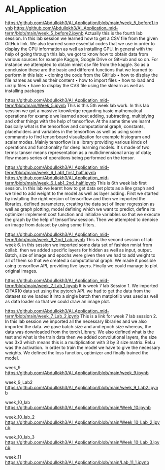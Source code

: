 # AI_Application
https://github.com/Abdullokh3/AI_Application/blob/main/week_5_before1.ipynb
https://github.com/Abdullokh3/AI_Application_mid-term/blob/main/week_5_before2.ipynb Actually this is the fourth lab session. In this lab session we learned how to get a CSV file from the given GitHub link. We also learned some essential codes that we use in order to display the CPU information as well as installing GPU. In general with the help of going through this lab, we got to know how to obtain data from various sources for example Kaggle, Google Drive or GitHub and so on. For instance we attempted to obtain mnist csv file from the kaggle. So as a conclusion these are the basic and different functions that we learned to perform in this lab: • cloning the code from the GitHub • how to display the file names as well as their content • how to import files • how to load and unzip files • have to display the CVS file using the sklearn as well as installing packages

https://github.com/Abdullokh3/AI_Application_mid-term/blob/main/Week_5.ipynb This is this 5th week lab work. In this lab session we got a massive knowledge regarding basic mathematical operations for example we learned about adding, subtracting, multiplying and other things with the help of tensorflow. At the same time we learnt basically what is the tensorflow and computational graph, constants, placeholders and variables in the tensorflow as well as using some commands to find tensorboard visualization for example histogram and scalar modes. Mainly tensorflow is a library providing various kinds of operations and functionality for deep learning models. It's made of two terms: tanser means representation as a multidimensional array of data; flow means series of operations being performed on the tensor.

https://github.com/Abdullokh3/AI_Application_mid-term/blob/main/week_6_Lab1_first_half.ipynb https://github.com/Abdullokh3/AI_Application_mid-term/blob/main/week_6_Lab1_2nd_half.ipynb This is 6th week lab first session. In this lab we learnt how to get data set plots as a line graph and we tried to add weight to the model as well as layer adding. First we started by installing the right version of tensorflow and then we imported the libraries, defined parameters, creating the data set of linear regression as well as graph plotting, model defining which we want to predict, define its optimizer implement cost function and initialize variables so that we execute the graph by the help of tensorflow session. Then we attempted to denoise an image from dataset by using some filters.

https://github.com/Abdullokh3/AI_Application_mid-term/blob/main/week_6_2nd_Lab.ipynb This is the second session of lab week 6. in this session we imported some data set of fashion mnist from collab. then we added specific layers for hidden as well as input, output. Batch, size of image and epochs were given then we had to add weight to all of them so that we created a computational graph. We made it possible using tensorflow API, providing five layers. Finally we could manage to plot original images.

https://github.com/Abdullokh3/AI_Application_mid-term/blob/main/week_7_Lab_1.ipynb It is week 7 lab Session 1. We imported CIFAR10 data set using the pytorch API. we had to get the data from the dataset so we loaded it into a single batch then matplotlib was used as well as data loader so that we could draw an image plot.

https://github.com/Abdullokh3/AI_Application_mid-term/blob/main/week_7_Lab_2.ipynb This is a link for week 7 lab session 2. In this lab session we imported all the necessary libraries and we also imported the data. we gave batch size and and epoch size whereas, the data was downloaded from the torch Library. We also defined what is the test and what is the train data then we added convolutional layers, the size was 3x3 which means this is a multiplication with 3 by 3 size matrix. ReLu was the activation. In order to train the model we have to give the necessary weights. We defined the loss function, optimizer and finally trained the model.

week_9
https://github.com/Abdullokh3/AI_Application/blob/main/week_9.ipynb

week_9_Lab2
https://github.com/Abdullokh3/AI_Application/blob/main/week_9_Lab2.ipynb

week_10_lab
https://github.com/Abdullokh3/AI_Application/blob/main/Week_10.ipynb

week_10_lab_2
https://github.com/Abdullokh3/AI_Application/blob/main/Week_10_Lab_2.ipynb

week_10_lab_3
https://github.com/Abdullokh3/AI_Application/blob/main/Week_10_Lab_3.ipynb

week_11
https://github.com/Abdullokh3/AI_Application/blob/main/Lab_11_1.ipynb
